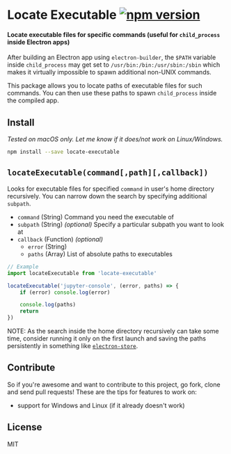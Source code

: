 # Locate Executable [![npm version](https://badge.fury.io/js/locate-executable.svg)](https://badge.fury.io/js/locate-executable)

#### Locate executable files for specific commands (useful for `child_process` inside Electron apps)


After building an Electron app using `electron-builder`, the `$PATH` variable inside `child_process` may get set to `/usr/bin:/bin:/usr/sbin:/sbin` which makes it virtually impossible to spawn additional non-UNIX commands.

This package allows you to locate paths of executable files for such commands. You can then use these paths to spawn `child_process` inside the compiled app.

## Install
*Tested on macOS only. Let me know if it does/not work on Linux/Windows.*
```sh
npm install --save locate-executable
```

## `locateExecutable(command[,path][,callback])`
Looks for executable files for specified `command` in user's home directory recursively. You can narrow down the search by specifying additional `subpath`.

- `command` (String) Command you need the executable of
- `subpath` (String) *(optional)* Specify a particular subpath you want to look at
- `callback` (Function) *(optional)*
    - `error` (String)
    - `paths` (Array) List of absolute paths to executables

```javascript
// Example
import locateExecutable from 'locate-executable'

locateExecutable('jupyter-console', (error, paths) => {
    if (error) console.log(error)

    console.log(paths)
    return
})
```

NOTE: As the search inside the home directory recursively can take some time, consider running it only on the first launch and saving the paths persistently in something like [`electron-store`](https://www.npmjs.com/package/electron-store).

## Contribute
So if you're awesome and want to contribute to this project, go fork, clone and send pull requests! These are the tips for features to work on:
- support for Windows and Linux (if it already doesn't work)

## License
MIT
